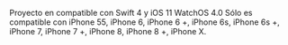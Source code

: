Proyecto en compatible con Swift 4 y iOS 11
WatchOS 4.0
Sólo es compatible con iPhone 55, iPhone 6, iPhone 6 +, iPhone 6s, iPhone 6s +, iPhone 7, iPhone 7 +, iPhone 8, iPhone 8 +, iPhone X.
